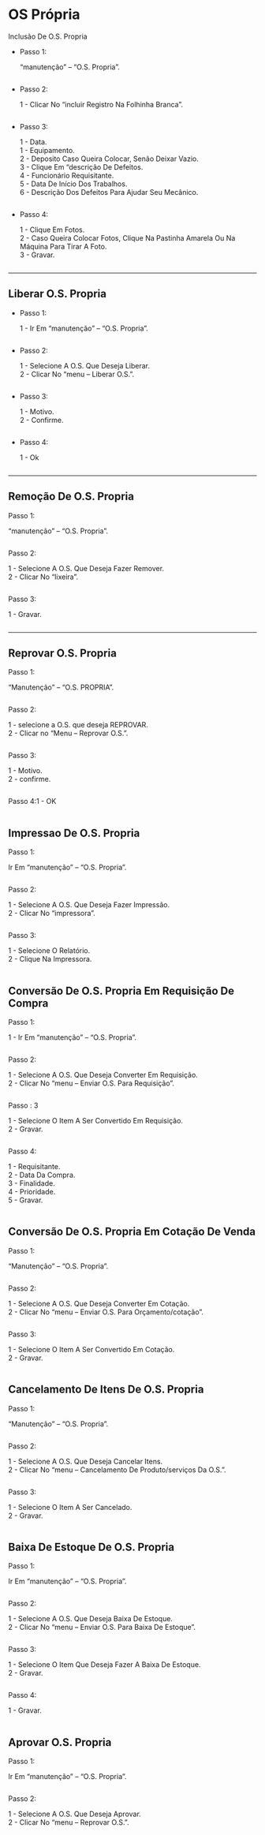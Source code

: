 # OS Própria

Inclusão De O.S. Propria

*   Passo 1:

    “manutenção” – “O.S. Propria”.

<figure><img src="../../.gitbook/assets/image (10) (1) (1) (1) (1) (1) (1) (1) (1) (1) (1).png" alt=""><figcaption></figcaption></figure>

*   Passo 2:

    1 - Clicar No “incluir Registro Na Folhinha Branca”.

<figure><img src="../../.gitbook/assets/image (1) (1) (1) (1) (1) (1) (1) (1) (1) (1) (1) (1) (1) (1) (1) (1) (1) (1) (1) (1) (1) (1) (1).png" alt=""><figcaption></figcaption></figure>

*   Passo 3:

    1 - Data.\
    1 - Equipamento.\
    2 - Deposito Caso Queira Colocar, Senão Deixar Vazio.\
    3 - Clique Em “descrição De Defeitos.\
    4 - Funcionário Requisitante.\
    5 - Data De Início Dos Trabalhos.\
    6 - Descrição Dos Defeitos Para Ajudar Seu Mecânico.

<figure><img src="../../.gitbook/assets/image (2) (1) (1) (1) (1) (1) (1) (1) (1) (1) (1) (1) (1) (1) (1) (1) (1) (1) (1) (1) (1) (1) (1).png" alt=""><figcaption></figcaption></figure>

*   Passo 4:

    1 - Clique Em Fotos.\
    2 - Caso Queira Colocar Fotos, Clique Na Pastinha Amarela Ou Na Máquina Para Tirar A Foto.\
    3 - Gravar.

<figure><img src="../../.gitbook/assets/image (3) (1) (1) (1) (1) (1) (1) (1) (1) (1) (1) (1) (1) (1) (1) (1) (1) (1) (1) (1) (1) (1) (1).png" alt=""><figcaption></figcaption></figure>

***

## Liberar O.S. Propria

*   Passo 1:

    1 - Ir Em “manutenção” – “O.S. Propria”.

<figure><img src="../../.gitbook/assets/image (4) (1) (1) (1) (1) (1) (1) (1) (1) (1) (1) (1) (1) (1) (1) (1) (1) (1) (1) (1) (1) (1).png" alt=""><figcaption></figcaption></figure>

*   Passo 2:

    1 - Selecione A O.S. Que Deseja Liberar.\
    2 - Clicar No “menu – Liberar O.S.”.

<figure><img src="../../.gitbook/assets/image (5) (1) (1) (1) (1) (1) (1) (1) (1) (1) (1) (1) (1) (1) (1) (1) (1) (1) (1) (1) (1) (1).png" alt=""><figcaption></figcaption></figure>

*   Passo 3:

    1 - Motivo.\
    2 - Confirme.

<figure><img src="../../.gitbook/assets/image (6) (1) (1) (1) (1) (1) (1) (1) (1) (1) (1) (1) (1) (1) (1) (1) (1) (1) (1) (1) (1).png" alt=""><figcaption></figcaption></figure>

*   Passo 4:

    1 - Ok

<figure><img src="../../.gitbook/assets/image (7) (1) (1) (1) (1) (1) (1) (1) (1) (1) (1) (1) (1) (1) (1) (1) (1) (1) (1) (1) (1).png" alt=""><figcaption></figcaption></figure>

***

## Remoção De O.S. Propria

Passo 1:

“manutenção” – “O.S. Propria”.

<figure><img src="../../.gitbook/assets/image (9) (1) (1) (1) (1) (1) (1) (1) (1) (1) (1) (1) (1) (1) (1).png" alt=""><figcaption></figcaption></figure>

Passo 2:

1 - Selecione A O.S. Que Deseja Fazer Remover.\
2 - Clicar No “lixeira”.

<figure><img src="../../.gitbook/assets/image (10) (1) (1) (1) (1) (1) (1) (1) (1) (1) (1) (1).png" alt=""><figcaption></figcaption></figure>

Passo 3:

1 - Gravar.

<figure><img src="../../.gitbook/assets/image (11) (1) (1) (1) (1) (1) (1) (1) (1) (1).png" alt=""><figcaption></figcaption></figure>

***

## Reprovar O.S. Propria

Passo 1:

“Manutenção” – “O.S. PROPRIA”.

<figure><img src="../../.gitbook/assets/image (12) (1) (1) (1) (1) (1) (1) (1) (1).png" alt=""><figcaption></figcaption></figure>

Passo 2:

1 - selecione a O.S. que deseja REPROVAR.\
2 - Clicar no “Menu – Reprovar O.S.”.

<figure><img src="../../.gitbook/assets/image (13) (1) (1) (1) (1) (1) (1) (1) (1).png" alt=""><figcaption></figcaption></figure>

Passo 3:

1 - Motivo.\
2 - confirme.

<figure><img src="../../.gitbook/assets/image (14) (1) (1) (1) (1) (1) (1) (1) (1).png" alt=""><figcaption></figcaption></figure>

Passo 4:1 - OK

<figure><img src="../../.gitbook/assets/image (15) (1) (1) (1) (1) (1) (1) (1) (1).png" alt=""><figcaption></figcaption></figure>

##

## Impressao De O.S. Propria

Passo 1:

Ir Em “manutenção” – “O.S. Propria”.

<figure><img src="../../.gitbook/assets/image (16) (1) (1) (1) (1) (1) (1) (1) (1).png" alt=""><figcaption></figcaption></figure>

Passo 2:

1 - Selecione A O.S. Que Deseja Fazer Impressão.\
2 - Clicar No “impressora”.

<figure><img src="../../.gitbook/assets/image (17) (1) (1) (1) (1) (1) (1) (1) (1).png" alt=""><figcaption></figcaption></figure>

Passo 3:

1 - Selecione O Relatório.\
2 - Clique Na Impressora.

<figure><img src="../../.gitbook/assets/image (18) (1) (1) (1) (1) (1) (1) (1).png" alt=""><figcaption></figcaption></figure>

## Conversão De O.S. Propria Em Requisição De Compra

Passo 1:

1 - Ir Em “manutenção” – “O.S. Propria”.

<figure><img src="../../.gitbook/assets/image (19) (1) (1) (1) (1) (1) (1) (1).png" alt=""><figcaption></figcaption></figure>

Passo 2:

1 - Selecione A O.S. Que Deseja Converter Em Requisição.\
2 - Clicar No “menu – Enviar O.S. Para Requisição”.

<figure><img src="../../.gitbook/assets/image (20) (1) (1) (1) (1) (1) (1).png" alt=""><figcaption></figcaption></figure>

Passo : 3

1 - Selecione O Item A Ser Convertido Em Requisição.\
2 - Gravar.

<figure><img src="../../.gitbook/assets/image (21) (1) (1) (1) (1) (1) (1).png" alt=""><figcaption></figcaption></figure>

Passo 4:

1 - Requisitante.\
2 - Data Da Compra.\
3 - Finalidade.\
4 - Prioridade.\
5 - Gravar.

<figure><img src="../../.gitbook/assets/image (22) (1) (1) (1) (1) (1) (1).png" alt=""><figcaption></figcaption></figure>

## Conversão De O.S. Propria Em Cotação De Venda

Passo 1:

“Manutenção” – “O.S. Propria”.

<figure><img src="../../.gitbook/assets/image (23) (1) (1) (1) (1) (1) (1).png" alt=""><figcaption></figcaption></figure>

Passo 2:

1 - Selecione A O.S. Que Deseja Converter Em Cotação.\
2 - Clicar No “menu – Enviar O.S. Para Orçamento/cotação”.

<figure><img src="../../.gitbook/assets/image (24) (1) (1) (1) (1) (1) (1).png" alt=""><figcaption></figcaption></figure>

Passo 3:

1 - Selecione O Item A Ser Convertido Em Cotação.\
2 - Gravar.

<figure><img src="../../.gitbook/assets/image (25) (1) (1) (1) (1) (1) (1).png" alt=""><figcaption></figcaption></figure>

## Cancelamento De Itens De O.S. Propria

Passo 1:

“Manutenção” – “O.S. Propria”.

<figure><img src="../../.gitbook/assets/image (26) (1) (1) (1) (1) (1) (1).png" alt=""><figcaption></figcaption></figure>

Passo 2:

1 - Selecione A O.S. Que Deseja Cancelar Itens.\
2 - Clicar No “menu – Cancelamento De Produto/serviços Da O.S.”.

<figure><img src="../../.gitbook/assets/image (27) (1) (1) (1) (1) (1).png" alt=""><figcaption></figcaption></figure>

Passo 3:

1 - Selecione O Item A Ser Cancelado.\
2 - Gravar.

<figure><img src="../../.gitbook/assets/image (28) (1) (1) (1) (1) (1).png" alt=""><figcaption></figcaption></figure>

## Baixa De Estoque De O.S. Propria

Passo 1:

Ir Em “manutenção” – “O.S. Propria”.

<figure><img src="../../.gitbook/assets/image (29) (1) (1) (1) (1) (1).png" alt=""><figcaption></figcaption></figure>

Passo 2:

1 - Selecione A O.S. Que Deseja Baixa De Estoque.\
2 - Clicar No “menu – Enviar O.S. Para Baixa De Estoque”.

<figure><img src="../../.gitbook/assets/image (30) (1) (1) (1) (1) (1).png" alt=""><figcaption></figcaption></figure>

Passo 3:

1 - Selecione O Item Que Deseja Fazer A Baixa De Estoque.\
2 - Gravar.

<figure><img src="../../.gitbook/assets/image (32) (1) (1) (1) (1) (1).png" alt=""><figcaption></figcaption></figure>



Passo 4:

1 - Gravar.

<figure><img src="../../.gitbook/assets/image (33) (1) (1) (1) (1) (1).png" alt=""><figcaption></figcaption></figure>

## Aprovar O.S. Propria

Passo 1:

Ir Em “manutenção” – “O.S. Propria”.

<figure><img src="../../.gitbook/assets/image (34) (1) (1) (1) (1) (1).png" alt=""><figcaption></figcaption></figure>

Passo 2:

1 - Selecione A O.S. Que Deseja Aprovar.\
2 - Clicar No “menu – Reprovar O.S.”.

<figure><img src="../../.gitbook/assets/image (271).png" alt=""><figcaption></figcaption></figure>
